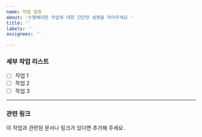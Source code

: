 ```yaml
---
name: 작업 설명
about: '수행해야한 작업에 대한 간단한 설명을 적어주세요 '
title: ''
labels: ''
assignees: ''

---
```


### 세부 작업 리스트

- [ ] 작업 1
- [ ] 작업 2
- [ ] 작업 3

---

### 관련 링크

이 작업과 관련된 문서나 링크가 있다면 추가해 주세요.

